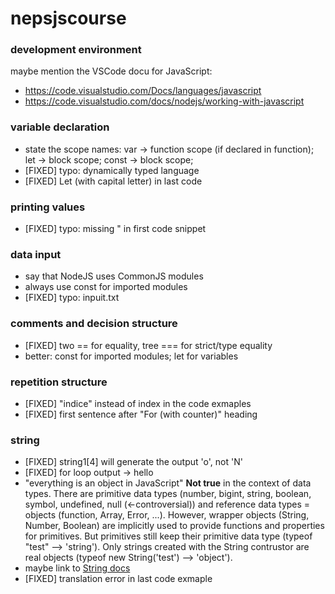 # nepsjscourse

### development environment

maybe mention the VSCode docu for JavaScript: 
* https://code.visualstudio.com/Docs/languages/javascript
* https://code.visualstudio.com/docs/nodejs/working-with-javascript

### variable declaration

* state the scope names: 
var -> function scope (if declared in function);
let -> block scope;
const -> block scope;
* [FIXED] typo: dynamically typed language
* [FIXED] Let (with capital letter) in last code

### printing values

* [FIXED] typo: missing " in first code snippet

### data input

* say that NodeJS uses CommonJS modules
* always use const for imported modules
* [FIXED] typo: inpuit.txt

### comments and decision structure

* [FIXED] two == for equality, tree === for strict/type equality
* better: const for imported modules; let for variables

### repetition structure

* [FIXED] "indice" instead of index in the code exmaples
* [FIXED] first sentence after "For (with counter)" heading

### string

* [FIXED] string1[4] will generate the output 'o', not 'N'
* [FIXED] for loop output -> hello
* "everything is an object in JavaScript" __Not true__ in the context of data types. There are primitive data types (number, bigint, string, boolean, symbol, undefined, null (<-controversial)) and reference data types = objects (function, Array, Error, ...).
However, wrapper objects (String, Number, Boolean) are implicitly used to provide functions and properties for primitives. But primitives still keep their primitive data type (typeof "test" --> 'string'). Only strings created with the String contrustor are real objects (typeof new String('test') --> 'object').
* maybe link to [String docs](https://developer.mozilla.org/en-US/docs/Web/JavaScript/Reference/Global_Objects/String)
* [FIXED] translation error in last code exmaple

